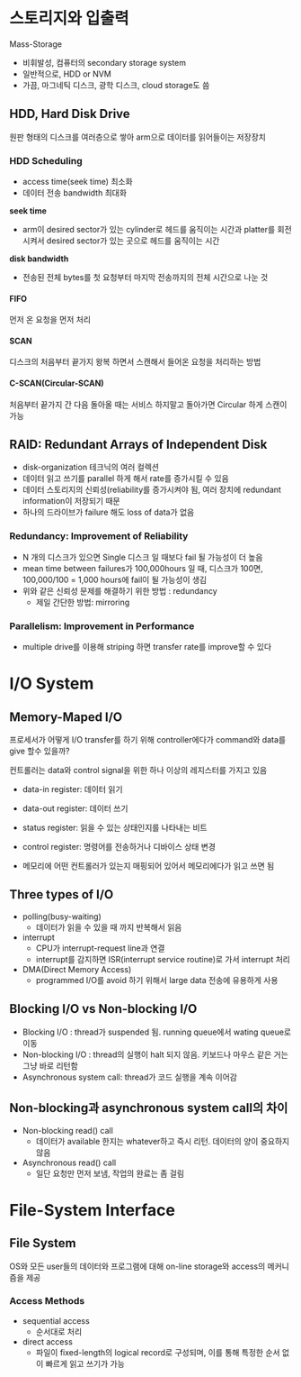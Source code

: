 # 스토리지와 입출력
Mass-Storage
* 비휘발성, 컴퓨터의 secondary storage system
* 일반적으로, HDD or NVM
* 가끔, 마그네틱 디스크, 광학 디스크, cloud storage도 씀

## HDD, Hard Disk Drive
원판 형태의 디스크를 여러층으로 쌓아 arm으로 데이터를 읽어들이는 저장장치

### HDD Scheduling
* access time(seek time) 최소화
* 데이터 전송 bandwidth 최대화

**seek time**
* arm이 desired sector가 있는 cylinder로 헤드를 움직이는 시간과 platter를 회전시켜서 desired sector가 있는 곳으로 헤드를 움직이는 시간

**disk bandwidth**
* 전송된 전체 bytes를 첫 요청부터 마지막 전송까지의 전체 시간으로 나눈 것

#### FIFO
먼저 온 요청을 먼저 처리

#### SCAN
디스크의 처음부터 끝가지 왕복 하면서 스캔해서 들어온 요청을 처리하는 방법

#### C-SCAN(Circular-SCAN)
처음부터 끝가지 간 다음 돌아올 때는 서비스 하지말고 돌아가면 Circular 하게 스캔이 가능

## RAID: Redundant Arrays of Independent Disk
* disk-organization 테크닉의 여러 컬렉션
* 데이터 읽고 쓰기를 parallel 하게 해서 rate를 증가시킬 수 있음
*  데이터 스토리지의 신뢰성(reliability를 증가시켜야 됨, 여러 장치에 redundant information이 저장되기 때문
* 하나의 드라이브가 failure 해도 loss of data가 없음

### Redundancy: Improvement of Reliability
* N 개의 디스크가 있으면 Single 디스크 일 때보다 fail 될 가능성이 더 높음
* mean time between failures가 100,000hours 일 때, 디스크가 100면, 100,000/100 = 1,000 hours에 fail이 될 가능성이 생김
* 위와 같은 신뢰성 문제를 해결하기 위한 방법 : redundancy
    * 제일 간단한 방법: mirroring

### Parallelism: Improvement in Performance
* multiple drive를 이용해 striping 하면 transfer rate를 improve할 수 있다

# I/O System
## Memory-Maped I/O
프로세서가 어떻게 I/O transfer를 하기 위해 controller에다가 command와 data를 give 할수 있을까?

컨트롤러는 data와 control signal을 위한 하나 이상의 레지스터를 가지고 있음
* data-in register: 데이터 읽기
* data-out register: 데이터 쓰기
* status register:  읽을 수 있는 상태인지를 나타내는 비트
* control register: 명령어를 전송하거나 디바이스 상태 변경

* 메모리에 어떤 컨트롤러가 있는지 매핑되어 있어서 메모리에다가 읽고 쓰면 됨

## Three types of I/O
* polling(busy-waiting)
    * 데이터가 읽을 수 있을 때 까지 반복해서 읽음
* interrupt
    *  CPU가 interrupt-request line과 연결
    * interrupt를 감지하면 ISR(interrupt service routine)로 가서 interrupt 처리
* DMA(Direct Memory Access)
    *  programmed I/O를 avoid 하기 위해서 large data 전송에 유용하게 사용

## Blocking I/O vs Non-blocking I/O
 * Blocking I/O : thread가 suspended 됨. running queue에서 wating queue로 이동
 * Non-blocking I/O : thread의 실행이 halt 되지 않음. 키보드나 마우스 같은 거는 그냥 바로 리턴함
 * Asynchronous system call: thread가 코드 실행을 계속 이어감

## Non-blocking과 asynchronous system call의 차이
* Non-blocking read() call
    * 데이터가 available 한지는 whatever하고 즉시 리턴. 데이터의 양이 중요하지 않음
* Asynchronous read() call
    * 일단 요청만 먼저 보냄, 작업의 완료는 좀 걸림

# File-System Interface
## File System
OS와 모든 user들의 데이터와 프로그램에 대해 on-line storage와 access의 메커니즘을 제공

### Access Methods
* sequential access
    * 순서대로 처리
* direct access
    * 파일이 fixed-length의 logical record로 구성되며, 이를 통해 특정한 순서 없이 빠르게 읽고 쓰기가 가능